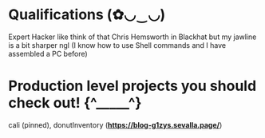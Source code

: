 # Qualifications (✿◡‿◡)
  Expert Hacker like think of that Chris Hemsworth in Blackhat but my jawline is a bit sharper ngl (I know how to use Shell commands and I have assembled a PC before)
# Production level projects  you should check out! {^_____^}
 cali (pinned),
 donutInventory (**https://blog-g1zys.sevalla.page/**)
  


<!---
robtzou/robtzou is a ✨ special ✨ repository because its `README.md` (this file) appears on your GitHub profile.
You can click the Preview link to take a look at your changes.
--->
